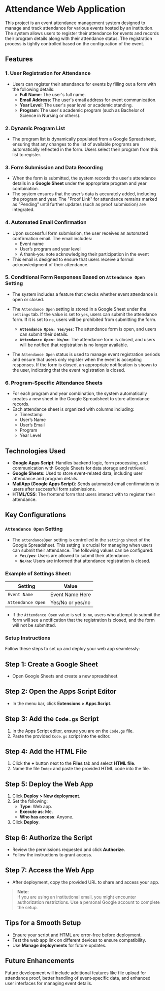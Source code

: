 # Attendance Web Application

This project is an event attendance management system designed to manage and track attendance for various events hosted by an institution. The system allows users to register their attendance for events and records their program details along with their attendance status. The registration process is tightly controlled based on the configuration of the event.

## Features

### 1. **User Registration for Attendance**
   - Users can register their attendance for events by filling out a form with the following details:
     - **Full Name**: The user's full name.
     - **Email Address**: The user's email address for event communication.
     - **Year Level**: The user's year level or academic standing.
     - **Program**: The user's academic program (such as Bachelor of Science in Nursing or others).

### 2. **Dynamic Program List**
   - The program list is dynamically populated from a Google Spreadsheet, ensuring that any changes to the list of available programs are automatically reflected in the form. Users select their program from this list to register.

### 3. **Form Submission and Data Recording**
   - When the form is submitted, the system records the user's attendance details in a **Google Sheet** under the appropriate program and year combination.
   - The system ensures that the user’s data is accurately added, including the program and year. The "Proof Link" for attendance remains marked as "Pending" until further updates (such as proof submission) are integrated.

### 4. **Automated Email Confirmation**
   - Upon successful form submission, the user receives an automated confirmation email. The email includes:
     - Event name
     - User’s program and year level
     - A thank-you note acknowledging their participation in the event
   - This email is designed to ensure that users receive a formal acknowledgment of their attendance.

### 5. **Conditional Form Responses Based on `Attendance Open` Setting**
   - The system includes a feature that checks whether event attendance is open or closed.
   - The `Attendance Open` setting is stored in a Google Sheet under the `settings` tab. If the value is set to `yes`, users can submit the attendance form. If it is set to `no`, users will be prohibited from submitting the form.
     - **`Attendance Open: Yes/yes`**: The attendance form is open, and users can submit their details.
     - **`Attendance Open: No/no`**: The attendance form is closed, and users will be notified that registration is no longer available.
   
   - The `Attendance Open` status is used to manage event registration periods and ensure that users only register when the event is accepting responses. If the form is closed, an appropriate notification is shown to the user, indicating that the event registration is closed.

### 6. **Program-Specific Attendance Sheets**
   - For each program and year combination, the system automatically creates a new sheet in the Google Spreadsheet to store attendance records.
   - Each attendance sheet is organized with columns including:
     - Timestamp
     - User’s Name
     - User’s Email
     - Program
     - Year Level

## Technologies Used
- **Google Apps Script**: Handles backend logic, form processing, and communication with Google Sheets for data storage and retrieval.
- **Google Sheets**: Used to store event-related data, including user attendance and program details.
- **MailApp (Google Apps Script)**: Sends automated email confirmations to users after successful form submissions.
- **HTML/CSS**: The frontend form that users interact with to register their attendance.

## Key Configurations

### `Attendance Open` Setting
- The `attendanceOpen` setting is controlled in the `settings` sheet of the Google Spreadsheet. This setting is crucial for managing when users can submit their attendance. The following values can be configured:
  - **`Yes/yes`**: Users are allowed to submit their attendance.
  - **`No/no`**: Users are informed that attendance registration is closed.

### Example of Settings Sheet:
| Setting          | Value   |
|------------------|---------|
| `Event Name`      | Event Name Here |
| `Attendance Open` | Yes/No or yes/no |

- If the `Attendance Open` value is set to `no`, users who attempt to submit the form will see a notification that the registration is closed, and the form will not be submitted.

### Setup Instructions

Follow these steps to set up and deploy your web app seamlessly:

## Step 1: Create a Google Sheet
- Open Google Sheets and create a new spreadsheet.

## Step 2: Open the Apps Script Editor
- In the menu bar, click **Extensions > Apps Script**.

## Step 3: Add the `Code.gs` Script
1. In the Apps Script editor, ensure you are on the `Code.gs` file.
2. Paste the provided `Code.gs` script into the editor.

## Step 4: Add the HTML File
1. Click the **+** button next to the **Files** tab and select **HTML file**.
2. Name the file `Index` and paste the provided HTML code into the file.

## Step 5: Deploy the Web App
1. Click **Deploy > New deployment**.
2. Set the following:
   - **Type**: Web app.
   - **Execute as**: Me.
   - **Who has access**: Anyone.
3. Click **Deploy**.

## Step 6: Authorize the Script
- Review the permissions requested and click **Authorize**.
- Follow the instructions to grant access.

## Step 7: Access the Web App
- After deployment, copy the provided URL to share and access your app.

> **Note**:  
> If you are using an institutional email, you might encounter authorization restrictions. Use a personal Google account to complete the setup.

## Tips for a Smooth Setup
- Ensure your script and HTML are error-free before deployment.
- Test the web app link on different devices to ensure compatibility.
- Use **Manage deployments** for future updates.


## Future Enhancements
Future development will include additional features like file upload for attendance proof, better handling of event-specific data, and enhanced user interfaces for managing event details.
